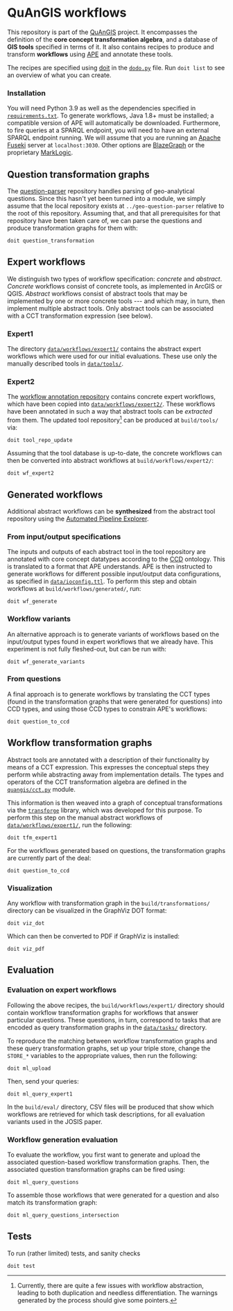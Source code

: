 # QuAnGIS workflows

This repository is part of the [QuAnGIS][quangis] project. It 
encompasses the definition of the **core concept transformation 
algebra**, and a database of **GIS tools** specified in terms of it. It 
also contains recipes to produce and transform **workflows** using [APE] 
and annotate these tools.

The recipes are specified using [doit](https://pydoit.org/) in the 
[`dodo.py`](dodo.py) file. Run `doit list` to see an overview of what 
you can create.

### Installation

You will need Python 3.9 as well as the dependencies specified in 
[`requirements.txt`](requirements.txt). To generate workflows, Java 1.8+ 
must be installed; a compatible version of APE will automatically be 
downloaded. Furthermore, to fire queries at a SPARQL endpoint, you will 
need to have an external SPARQL endpoint running. We will assume that 
you are running an [Apache Fuseki](https://jena.apache.org/) server at 
`localhost:3030`. Other options are 
[BlazeGraph](https://blazegraph.com/) or the proprietary 
[MarkLogic](https://marklogic.com).


## Question transformation graphs

The [question-parser](https://github.com/quangis/geo-question-parser) 
repository handles parsing of geo-analytical questions. Since this 
hasn't yet been turned into a module, we simply assume that the local 
repository exists at `../geo-question-parser` relative to the root of 
this repository. Assuming that, and that all prerequisites for that 
repository have been taken care of, we can parse the questions and 
produce transformation graphs for them with:

    doit question_transformation


## Expert workflows

We distinguish two types of workflow specification: *concrete* and 
*abstract*. *Concrete* workflows consist of concrete tools, as 
implemented in ArcGIS or QGIS. *Abstract* workflows consist of abstract 
tools that may be implemented by one or more concrete tools --- and 
which may, in turn, then implement multiple abstract tools. Only 
abstract tools can be associated with a CCT transformation expression 
(see below).


### Expert1

The directory [`data/workflows/expert1/`](data/workflows/expert1) 
contains the abstract expert workflows which were used for our initial 
evaluations. These use only the manually described tools in 
[`data/tools/`](data/tools/). 


### Expert2

The [workflow annotation repository][annot] contains concrete expert 
workflows, which have been copied into 
[`data/workflows/expert2/`](data/workflows/expert2). These workflows 
have been annotated in such a way that abstract tools can be *extracted* 
from them. The updated tool repository[^1] can be produced at 
`build/tools/` via:

    doit tool_repo_update

[^1]: Currently, there are quite a few issues with workflow abstraction, 
    leading to both duplication and needless differentiation. The 
    warnings generated by the process should give some pointers.

Assuming that the tool database is up-to-date, the concrete workflows 
can then be converted into abstract workflows at 
`build/workflows/expert2/`:

    doit wf_expert2


## Generated workflows

Additional abstract workflows can be **synthesized** from the abstract 
tool repository using the [Automated Pipeline Explorer][ape].


### From input/output specifications

The inputs and outputs of each abstract tool in the tool repository are 
annotated with core concept datatypes according to the [CCD][ccd] 
ontology. This is translated to a format that APE understands. APE is 
then instructed to generate workflows for different possible 
input/output data configurations, as specified in 
[`data/ioconfig.ttl`](data/ioconfig.ttl). To perform this step and 
obtain workflows at `build/workflows/generated/`, run:

    doit wf_generate


### Workflow variants

An alternative approach is to generate variants of workflows based on 
the input/output types found in expert workflows that we already have. 
This experiment is not fully fleshed-out, but can be run with:

    doit wf_generate_variants


### From questions

A final approach is to generate workflows by translating the CCT types 
(found in the transformation graphs that were generated for questions) 
into CCD types, and using those CCD types to constrain APE's workflows:

    doit question_to_ccd


## Workflow transformation graphs

Abstract tools are annotated with a description of their functionality 
by means of a CCT expression. This expresses the conceptual steps they 
perform while abstracting away from implementation details. The types 
and operators of the CCT transformation algebra are defined in the 
[`quangis/cct.py`](quangis/cct.py) module.

This information is then weaved into a graph of conceptual 
transformations via the [`transforge`][tf] library, which was developed 
for this purpose. To perform this step on the manual abstract workflows 
of [`data/workflows/expert1/`](data/workflows/expert1/), run the 
following:

    doit tfm_expert1

For the workflows generated based on questions, the transformation 
graphs are currently part of the deal:

    doit question_to_ccd


### Visualization

Any workflow with transformation graph in the `build/transformations/` 
directory can be visualized in the GraphViz DOT format:

    doit viz_dot

Which can then be converted to PDF if GraphViz is installed:

    doit viz_pdf


## Evaluation

### Evaluation on expert workflows

Following the above recipes, the `build/workflows/expert1/` directory 
should contain workflow transformation graphs for workflows that answer 
particular questions. These questions, in turn, correspond to tasks that 
are encoded as query transformation graphs in the 
[`data/tasks/`](data/tasks/) directory.

To reproduce the matching between workflow transformation graphs and 
these query transformation graphs, set up your triple store, change the 
`STORE_*` variables to the appropriate values, then run the following:

    doit ml_upload

Then, send your queries:

    doit ml_query_expert1

In the `build/eval/` directory, CSV files will be produced that show 
which workflows are retrieved for which task descriptions, for all 
evaluation variants used in the JOSIS paper.


### Workflow generation evaluation

To evaluate the workflow, you first want to generate and upload the 
associated question-based workflow transformation graphs. Then, the 
associated question transformation graphs can be fired using:

    doit ml_query_questions

To assemble those workflows that were generated for a question and also 
match its transformation graph:

    doit ml_query_questions_intersection


## Tests

To run (rather limited) tests, and sanity checks

    doit test


[annot]: https://github.com/quangis/QuAnGIS_workflow_annotation
[quangis]: https://questionbasedanalysis.com/
[ccd]: http://geographicknowledge.de/vocab/CoreConceptData.rdf
[jpype]: https://jpype.readthedocs.io/
[ape]: https://github.com/sanctuuary/APE
[aped]: https://ape-framework.readthedocs.io/
[cct]: https://github.com/quangis/cct
[tf]: https://github.com/quangis/transforge
